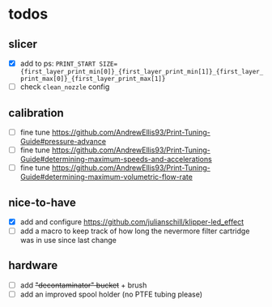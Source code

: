 # todos

## slicer
- [X] add to ps: `PRINT_START SIZE={first_layer_print_min[0]}_{first_layer_print_min[1]}_{first_layer_print_max[0]}_{first_layer_print_max[1]}`
- [ ] check `clean_nozzle` config

## calibration
- [ ] fine tune https://github.com/AndrewEllis93/Print-Tuning-Guide#pressure-advance
- [ ] fine tune https://github.com/AndrewEllis93/Print-Tuning-Guide#determining-maximum-speeds-and-accelerations
- [ ] fine tune https://github.com/AndrewEllis93/Print-Tuning-Guide#determining-maximum-volumetric-flow-rate

## nice-to-have
- [X] add and configure https://github.com/julianschill/klipper-led_effect
- [ ] add a macro to keep track of how long the nevermore filter cartridge was in use since last change

## hardware
- [ ] add ~~"decontaminator" bucket~~ + brush
- [ ] add an improved spool holder (no PTFE tubing please)

